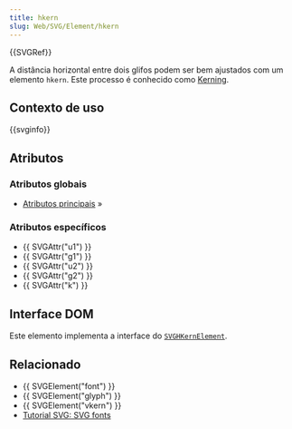 ```yaml
---
title: hkern
slug: Web/SVG/Element/hkern
---
```

{{SVGRef}}

A distância horizontal entre dois glifos podem ser bem ajustados com um elemento `hkern`. Este processo é conhecido como [Kerning](http://en.wikipedia.org/wiki/Kerning).

## Contexto de uso

{{svginfo}}

## Atributos

### Atributos globais

- [Atributos principais](/pt-BR/SVG/Attribute#Core) »

### Atributos específicos

- {{ SVGAttr("u1") }}
- {{ SVGAttr("g1") }}
- {{ SVGAttr("u2") }}
- {{ SVGAttr("g2") }}
- {{ SVGAttr("k") }}

## Interface DOM

Este elemento implementa a interface do [`SVGHKernElement`](/pt-BR/DOM/SVGHKernElement).

## Relacionado

- {{ SVGElement("font") }}
- {{ SVGElement("glyph") }}
- {{ SVGElement("vkern") }}
- [Tutorial SVG: SVG fonts](/pt-BR/SVG/Tutorial/SVG_fonts)
